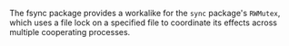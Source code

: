 The fsync package provides a workalike for the `sync` package's `RWMutex`,
which uses a file lock on a specified file to coordinate its effects across
multiple cooperating processes.
